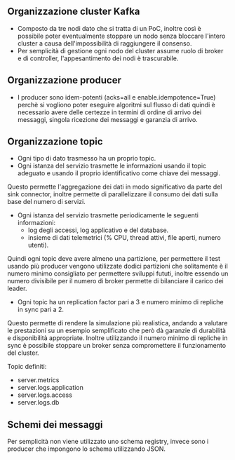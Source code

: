 
## Organizzazione cluster Kafka
- Composto da tre nodi dato che si tratta di un PoC, inoltre così è possibile poter eventualmente stoppare un nodo senza bloccare l'intero cluster a causa dell'impossibilità di raggiungere il consenso.
- Per semplicità di gestione ogni nodo del cluster assume ruolo di broker e di controller, l'appesantimento dei nodi è trascurabile.

## Organizzazione producer
- I producer sono idem-potenti (acks=all e enable.idempotence=True) perchè si vogliono poter eseguire algoritmi sul flusso di dati quindi è necessario avere delle certezze in termini di ordine di arrivo dei messaggi, singola ricezione dei messaggi e garanzia di arrivo.


## Organizzazione topic 
- Ogni tipo di dato trasmesso ha un proprio topic.
- Ogni istanza del servizio trasmette le informazioni usando il topic adeguato e usando il proprio identificativo come chiave dei messaggi.

Questo permette l'aggregazione dei dati in modo significativo da parte del sink connector, inoltre permette di parallelizzare il consumo dei dati sulla base del numero di servizi.

- Ogni istanza del servizio trasmette periodicamente le seguenti informazioni:
    - log degli accessi, log applicativo e del database.
    - insieme di dati telemetrici (% CPU, thread attivi, file aperti, numero utenti).

Quindi ogni topic deve avere almeno una partizione, per permettere il test usando più producer vengono utilizzate dodici partizioni che solitamente è il numero minimo consigliato per permettere sviluppi fututi, inoltre essendo un numero divisibile per il numero di broker permette di bilanciare il carico dei leader.

- Ogni topic ha un replication factor pari a 3 e numero minimo di repliche in sync pari a 2.

Questo permette di rendere la simulazione più realistica, andando a valutare le prestazioni su un esempio semplificato che però dà garanzie di durabilità e disponibilità appropriate.
Inoltre utilizzando il numero minimo di repliche in sync è possibile stoppare un broker senza compromettere il funzionamento del cluster.

Topic definiti:
- server.metrics
- server.logs.application
- server.logs.access
- server.logs.db

## Schemi dei messaggi
Per semplicità non viene utilizzato uno schema registry, invece sono i producer che impongono lo schema utilizzando JSON.
